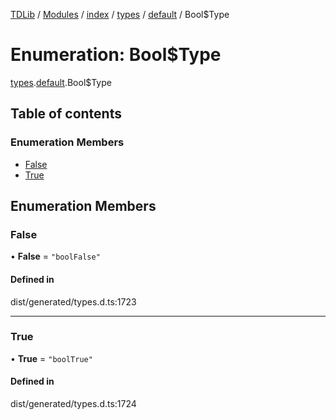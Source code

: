 [TDLib](../README.md) / [Modules](../modules.md) / [index](../modules/index.md) / [types](../modules/index.types.md) / [default](../modules/index.types.default.md) / Bool$Type

# Enumeration: Bool$Type

[types](../modules/index.types.md).[default](../modules/index.types.default.md).Bool$Type

## Table of contents

### Enumeration Members

- [False](index.types.default.Bool_Type.md#false)
- [True](index.types.default.Bool_Type.md#true)

## Enumeration Members

### False

• **False** = ``"boolFalse"``

#### Defined in

dist/generated/types.d.ts:1723

___

### True

• **True** = ``"boolTrue"``

#### Defined in

dist/generated/types.d.ts:1724
